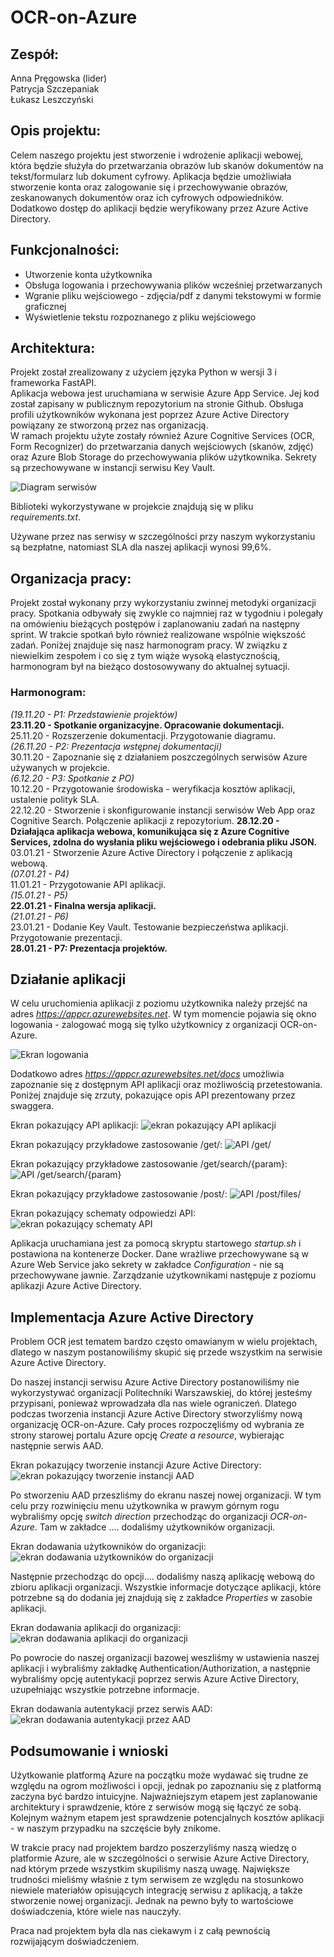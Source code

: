 # OCR-on-Azure

## Zespół:
Anna Pręgowska (lider)  
Patrycja Szczepaniak  
Łukasz Leszczyński  

## Opis projektu:
Celem naszego projektu jest stworzenie i wdrożenie aplikacji webowej, która będzie służyła do przetwarzania obrazów lub skanów dokumentów na tekst/formularz lub dokument cyfrowy. Aplikacja będzie umożliwiała stworzenie konta oraz zalogowanie się i przechowywanie obrazów, zeskanowanych dokumentów oraz ich cyfrowych odpowiedników. Dodatkowo dostęp do aplikacji będzie weryfikowany przez Azure Active Directory.

## Funkcjonalności:
- Utworzenie konta użytkownika  
- Obsługa logowania i przechowywania plików wcześniej przetwarzanych  
- Wgranie pliku wejściowego - zdjęcia/pdf z danymi tekstowymi w formie graficznej  
- Wyświetlenie tekstu rozpoznanego z pliku wejściowego  

## Architektura:
Projekt został zrealizowany z użyciem języka Python w wersji 3 i frameworka FastAPI.  
Aplikacja webowa jest uruchamiana w serwisie Azure App Service. Jej kod został zapisany w publicznym repozytorium na stronie Github. Obsługa profili użytkowników wykonana jest poprzez Azure Active Directory powiązany ze stworzoną przez nas organizacją.  
W ramach projektu użyte zostały również Azure Cognitive Services (OCR, Form Recognizer) do przetwarzania danych wejściowych (skanów, zdjęć) oraz Azure Blob Storage do przechowywania plików użytkownika. Sekrety są przechowywane w instancji serwisu Key Vault.

![Diagram serwisów](img/diagram_serwisow.png)

Biblioteki wykorzystywane w projekcie znajdują się w pliku *requirements.txt*.  

Używane przez nas serwisy w szczególności przy naszym wykorzystaniu są bezpłatne, natomiast SLA dla naszej aplikacji wynosi 99,6%.

## Organizacja pracy:
Projekt został wykonany przy wykorzystaniu zwinnej metodyki organizacji pracy. Spotkania odbywały się zwykle co najmniej raz w tygodniu i polegały na omówieniu bieżących postępów i zaplanowaniu zadań na następny sprint. W trakcie spotkań było również realizowane wspólnie większość zadań. Poniżej znajduje się nasz harmonogram pracy. W związku z niewielkim zespołem i co się z tym wiąże wysoką elastycznością, harmonogram był na bieżąco dostosowywany do aktualnej sytuacji.

### Harmonogram:
*(19.11.20 - P1: Przedstawienie projektów)*  
**23.11.20 - Spotkanie organizacyjne. Opracowanie dokumentacji.**  
25.11.20 - Rozszerzenie dokumentacji. Przygotowanie diagramu.  
*(26.11.20 - P2: Prezentacja wstępnej dokumentacji)*  
30.11.20 - Zapoznanie się z działaniem poszczególnych serwisów Azure używanych w projekcie.  
*(6.12.20 - P3: Spotkanie z PO)*  
10.12.20 - Przygotowanie środowiska - weryfikacja kosztów aplikacji, ustalenie polityk SLA.  
22.12.20 - Stworzenie i skonfigurowanie instancji serwisów Web App oraz Cognitive Search. Połączenie aplikacji z repozytorium.
**28.12.20 - Działająca aplikacja webowa, komunikująca się z Azure Cognitive Services, zdolna do wysłania pliku wejściowego i odebrania pliku JSON.**  
03.01.21 - Stworzenie Azure Active Directory i połączenie z aplikacją webową.  
*(07.01.21 - P4)*  
11.01.21 - Przygotowanie API aplikacji.  
*(15.01.21 - P5)*  
**22.01.21 - Finalna wersja aplikacji.**  
*(21.01.21 - P6)*  
23.01.21 - Dodanie Key Vault. Testowanie bezpieczeństwa aplikacji. Przygotowanie prezentacji.  
**28.01.21 - P7: Prezentacja projektów.**  

## Działanie aplikacji
W celu uruchomienia aplikacji z poziomu użytkownika należy przejść na adres *https://appcr.azurewebsites.net*. W tym momencie pojawia się okno logowania - zalogować mogą się tylko użytkownicy z organizacji OCR-on-Azure. 

![Ekran logowania](img/ekran_logowania.PNG)

Dodatkowo adres *https://appcr.azurewebsites.net/docs* umożliwia zapoznanie się z dostępnym API aplikacji oraz możliwością przetestowania. Poniżej znajduje się zrzuty, pokazujące opis API prezentowany przez swaggera.

Ekran pokazujący API aplikacji:
![ekran pokazujący API aplikacji](img/zrzut_API.PNG)

Ekran pokazujący przykładowe zastosowanie /get/:
![API /get/](img/zrzut_API_get.PNG)

Ekran pokazujący przykładowe zastosowanie /get/search/{param}:
![API /get/search/{param}](img/zrzut_API_get_search.PNG)

Ekran pokazujący przykładowe zastosowanie /post/:
![API /post/files/](img/zrzut_API_post.PNG)

Ekran pokazujący schematy odpowiedzi API:
![ekran pokazujący schematy API](img/zrzut_API_schematy.PNG)

Aplikacja uruchamiana jest za pomocą skryptu startowego *startup.sh* i postawiona na kontenerze Docker. Dane wrażliwe przechowywane są w Azure Web Service jako sekrety w zakładce *Configuration* - nie są przechowywane jawnie. Zarządzanie użytkownikami następuje z poziomu aplikazji Azure Active Directory.  

## Implementacja Azure Active Directory
Problem OCR jest tematem bardzo często omawianym w wielu projektach, dlatego w naszym postanowiliśmy skupić się przede wszystkim na serwisie Azure Active Directory.  

Do naszej instancji serwisu Azure Active Directory postanowiliśmy nie wykorzystywać organizacji Politechniki Warszawskiej, do której jesteśmy przypisani, ponieważ wprowadzała dla nas wiele ograniczeń. Dlatego podczas tworzenia instancji Azure Active Directory stworzyliśmy nową organizację OCR-on-Azure. Cały proces rozpoczęliśmy od wybrania ze strony starowej portalu Azure opcję *Create a resource*, wybierając następnie serwis AAD. 

Ekran pokazujący tworzenie instancji Azure Active Directory:
![ekran pokazujący tworzenie instancji AAD](img/AAD_create.PNG)

Po stworzeniu AAD przeszliśmy do ekranu naszej nowej organizacji. W tym celu przy rozwinięciu menu użytkownika w prawym górnym rogu wybraliśmy opcję *switch direction* przechodząc do organizacji *OCR-on-Azure*. Tam w zakładce .... dodaliśmy użytkowników organizacji.

Ekran dodawania użytkowników do organizacji:
![ekran dodawania użytkowników do organizacji](img/AAD_users.PNG)

Następnie przechodząc do opcji.... dodaliśmy naszą aplikację webową do zbioru aplikacji organizacji. Wszystkie informacje dotyczące aplikacji, które potrzebne są do dodania jej znajdują się z zakładce *Properties* w zasobie aplikacji.

Ekran dodawania aplikacji do organizacji:
![ekran dodawania aplikacji do organizacji](img/dodawanie_aplikacji.PNG)

Po powrocie do naszej organizacji bazowej weszliśmy w ustawienia naszej aplikacji i wybraliśmy zakładkę Authentication/Authorization, a następnie wybraliśmy opcję autentykacji poprzez serwis Azure Active Directory, uzupełniając wszystkie potrzebne informacje.  

Ekran dodawania autentykacji przez serwis AAD:
![ekran dodawania autentykacji przez AAD](img/AAD_logowanie.PNG)
    

## Podsumowanie i wnioski
Użytkowanie platformą Azure na początku może wydawać się trudne ze względu na ogrom możliwości i opcji, jednak po zapoznaniu się z platformą zaczyna być bardzo intuicyjne. Najważniejszym etapem jest zaplanowanie architektury i sprawdzenie, które z serwisów mogą się łączyć ze sobą. Kolejnym ważnym etapem jest sprawdzenie potencjalnych kosztów aplikacji - w naszym przypadku na szczęście były znikome.  

W trakcie pracy nad projektem bardzo poszerzyliśmy naszą wiedzę o platformie Azure, ale w szczególności o serwisie Azure Active Directory, nad którym przede wszystkim skupiliśmy naszą uwagę. Największe trudności mieliśmy właśnie z tym serwisem ze względu na stosunkowo niewiele materiałów opisujących integrację serwisu z aplikacją, a także stworzenie nowej organizacji. Jednak na pewno były to wartościowe doświadczenia, które wiele nas nauczyły.  

Praca nad projektem była dla nas ciekawym i z całą pewnością rozwijającym doświadczeniem.

